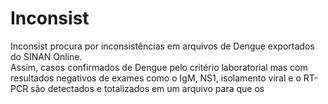 # Inconsist  
Inconsist procura por inconsistências em arquivos de Dengue exportados do SINAN Online.  
Assim, casos confirmados de Dengue pelo critério laboratorial mas com resultados negativos de exames como o IgM, NS1, isolamento viral e o RT-PCR são detectados e totalizados em um arquivo para que os 

